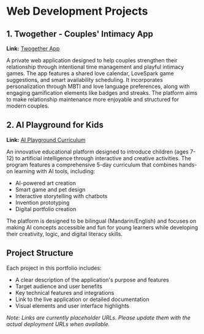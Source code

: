 # Web Development Projects

## 1. Twogether - Couples' Intimacy App
**Link:** [Twogether App](https://chatgpt.com/share/684ce502-dce0-800b-88ac-54300960ea06)

A private web application designed to help couples strengthen their relationship through intentional time management and playful intimacy games. The app features a shared love calendar, LoveSpark game suggestions, and smart availability scheduling. It incorporates personalization through MBTI and love language preferences, along with engaging gamification elements like badges and streaks. The platform aims to make relationship maintenance more enjoyable and structured for modern couples.

## 2. AI Playground for Kids
**Link:** [AI Playground Curriculum](https://chatgpt.com/share/684ce502-dce0-800b-88ac-54300960ea06)

An innovative educational platform designed to introduce children (ages 7-12) to artificial intelligence through interactive and creative activities. The program features a comprehensive 5-day curriculum that combines hands-on learning with AI tools, including:
- AI-powered art creation
- Smart game and pet design
- Interactive storytelling with chatbots
- Invention prototyping
- Digital portfolio creation

The platform is designed to be bilingual (Mandarin/English) and focuses on making AI concepts accessible and fun for young learners while developing their creativity, logic, and digital literacy skills.

## Project Structure
Each project in this portfolio includes:
- A clear description of the application's purpose and features
- Target audience and user benefits
- Key technical features and integrations
- Link to the live application or detailed documentation
- Visual elements and user interface highlights

*Note: Links are currently placeholder URLs. Please update them with the actual deployment URLs when available.* 